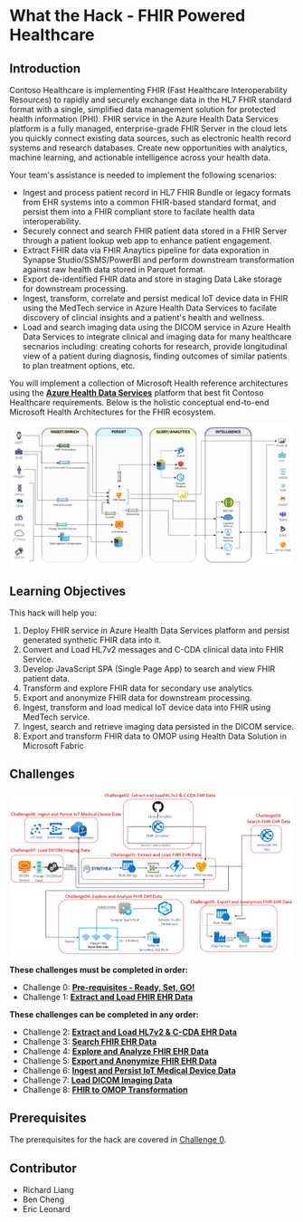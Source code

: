 # What the Hack - FHIR Powered Healthcare
## Introduction
Contoso Healthcare is implementing FHIR (Fast Healthcare Interoperability Resources) to rapidly and securely exchange data in the HL7 FHIR standard format with a single, simplified data management solution for protected health information (PHI). FHIR service in the Azure Health Data Services platform is a fully managed, enterprise-grade FHIR Server in the cloud lets you quickly connect existing data sources, such as electronic health record systems and research databases. Create new opportunities with analytics, machine learning, and actionable intelligence across your health data.

Your team's assistance is needed to implement the following scenarios:
   * Ingest and process patient record in HL7 FHIR Bundle or legacy formats from EHR systems into a common FHIR-based standard format, and persist them into a FHIR compliant store to facilate health data interoperability.
   * Securely connect and search FHIR patient data stored in a FHIR Server through a patient lookup web app to enhance patient engagement.
   * Extract FHIR data via FHIR Anaytics pipeline for data exporation in Synapse Studio/SSMS/PowerBI and perform downstream transformation against raw health data stored in Parquet format.
   * Export de-identified FHIR data and store in staging Data Lake storage for downstream processing.
   * Ingest, transform, correlate and persist medical IoT device data in FHIR using the MedTech service in Azure Health Data Services to facilate discovery of clincial insights and a patient's health and wellness.
   * Load and search imaging data using the DICOM service in Azure Health Data Services to integrate clinical and imaging data for many healthcare secnarios including: creating cohorts for research, provide longitudinal view of a patient during diagnosis, finding outcomes of similar patients to plan treatment options, etc.

You will implement a collection of Microsoft Health reference architectures using the **[Azure Health Data Services](https://docs.microsoft.com/en-us/azure/healthcare-apis/)** platform that best fit Contoso Healthcare requirements. Below is the holistic conceptual end-to-end Microsoft Health Architectures for the FHIR ecosystem.

![Health Architecture](./images/HealthArchitecture.png)

## Learning Objectives
This hack will help you:
1. Deploy FHIR service in Azure Health Data Services platform and persist generated synthetic FHIR data into it.
2. Convert and Load HL7v2 messages and C-CDA clinical data into FHIR Service.
3. Develop JavaScript SPA (Single Page App) to search and view FHIR patient data.
4. Transform and explore FHIR data for secondary use analytics.
5. Export and anonymize FHIR data for downstream processing.
6. Ingest, transform and load medical IoT device data into FHIR using MedTech service.
7. Ingest, search and retrieve imaging data persisted in the DICOM service.
8. Export and transform FHIR data to OMOP using Health Data Solution in Microsoft Fabric

## Challenges
<center><img src="./images/challenges_architecture.png" width="850"></center>

**These challenges must be completed in order:**
- Challenge 0: **[Pre-requisites - Ready, Set, GO!](Student/Challenge00.md)**
- Challenge 1: **[Extract and Load FHIR EHR Data](Student/Challenge01.md)**

**These challenges can be completed in any order:**
- Challenge 2: **[Extract and Load HL7v2 & C-CDA EHR Data](Student/Challenge02.md)**
- Challenge 3: **[Search FHIR EHR Data](Student/Challenge03.md)**
- Challenge 4: **[Explore and Analyze FHIR EHR Data](Student/Challenge04.md)**
- Challenge 5: **[Export and Anonymize FHIR EHR Data](Student/Challenge05.md)**
- Challenge 6: **[Ingest and Persist IoT Medical Device Data](Student/Challenge06.md)**
- Challenge 7: **[Load DICOM Imaging Data](Student/Challenge07.md)**
- Challenge 8: **[FHIR to OMOP Transformation](Student/Challenge08.md)**

## Prerequisites
The prerequisites for the hack are covered in [Challenge 0](Student/Challenge00.md).

## Contributor
- Richard Liang
- Ben Cheng
- Eric Leonard


